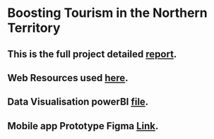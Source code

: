 # Boosting Tourism in the Northern Territory
## This is the full project detailed [report](https://github.com/Perl-Code/Boosting-Tourism-in-the-Northern-Territory/blob/main/NT%20promotion%20detailed%20report.pdf).
## Web Resources used [here](https://github.com/Perl-Code/Boosting-Tourism-in-the-Northern-Territory/blob/main/Web_resources_used.docx).
## Data Visualisation powerBI [file](https://github.com/Perl-Code/Boosting-Tourism-in-the-Northern-Territory/blob/main/Visualisation.pbix).
## Mobile app Prototype Figma [Link](https://www.figma.com/design/3MnwCp91anYa5jMYmiJTcI/GovHack?node-id=4-131&t=RcKxsLbQuuIlut5z-1). 
